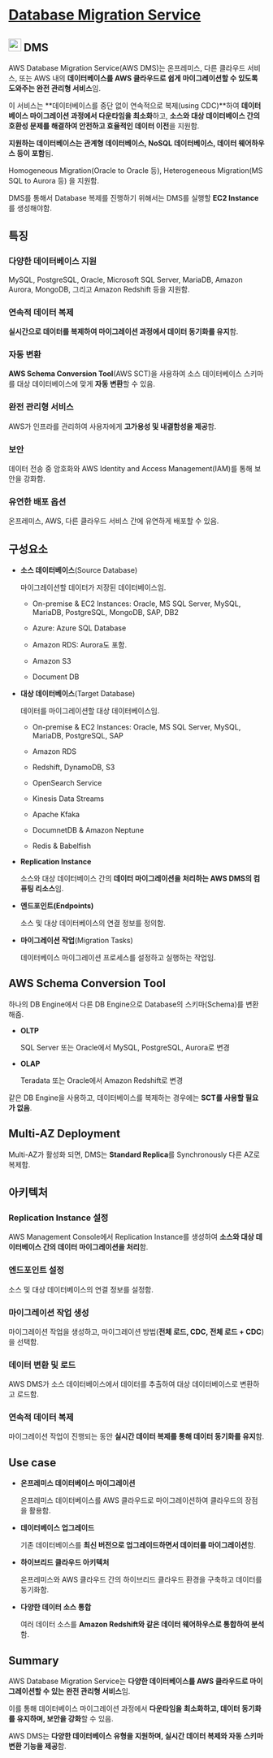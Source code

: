 # [Database Migration Service](https://docs.aws.amazon.com/ko_kr/dms/latest/userguide/Welcome.html)

## <img src = "https://github.com/user-attachments/assets/174fa80e-8cb9-4620-9ae8-ccf63e88abf4" width = "25" height = "25"> DMS

AWS Database Migration Service(AWS DMS)는 온프레미스, 다른 클라우드 서비스, 또는 AWS 내의 **데이터베이스를 AWS 클라우드로 쉽게 마이그레이션할 수 있도록 도와주는 완전 관리형 서비스**임. 

이 서비스는 **데이터베이스를 중단 없이 연속적으로 복제(using CDC)**하여 **데이터베이스 마이그레이션 과정에서 다운타임을 최소화**하고, **소스와 대상 데이터베이스 간의 호환성 문제를 해결하여 안전하고 효율적인 데이터 이전**을 지원함.

**지원하는 데이터베이스는 관계형 데이터베이스, NoSQL 데이터베이스, 데이터 웨어하우스 등이 포함**됨. 

Homogeneous Migration(Oracle to Oracle 등), Heterogeneous Migration(MS SQL to Aurora 등) 을 지원함.

DMS를 통해서 Database 복제를 진행하기 위해서는 DMS를 실행할 **EC2 Instance**를 생성해야함.

## 특징

### 다양한 데이터베이스 지원

MySQL, PostgreSQL, Oracle, Microsoft SQL Server, MariaDB, Amazon Aurora, MongoDB, 그리고 Amazon Redshift 등을 지원함.

### 연속적 데이터 복제

**실시간으로 데이터를 복제하여 마이그레이션 과정에서 데이터 동기화를 유지**함.

### 자동 변환

**AWS Schema Conversion Tool**(AWS SCT)을 사용하여 소스 데이터베이스 스키마를 대상 데이터베이스에 맞게 **자동 변환**할 수 있음.

### 완전 관리형 서비스

AWS가 인프라를 관리하여 사용자에게 **고가용성 및 내결함성을 제공**함.

### 보안

데이터 전송 중 암호화와 AWS Identity and Access Management(IAM)를 통해 보안을 강화함.

### 유연한 배포 옵션

온프레미스, AWS, 다른 클라우드 서비스 간에 유연하게 배포할 수 있음.

## 구성요소

* **소스 데이터베이스**(Source Database)

    마이그레이션할 데이터가 저장된 데이터베이스임.

    * On-premise & EC2 Instances: Oracle, MS SQL Server, MySQL, MariaDB, PostgreSQL, MongoDB, SAP, DB2

    * Azure: Azure SQL Database

    * Amazon RDS: Aurora도 포함.

    * Amazon S3

    * Document DB

* **대상 데이터베이스**(Target Database)

    데이터를 마이그레이션할 대상 데이터베이스임.

    * On-premise & EC2 Instances: Oracle, MS SQL Server, MySQL, MariaDB, PostgreSQL, SAP

    * Amazon RDS

    * Redshift, DynamoDB, S3

    * OpenSearch Service

    * Kinesis Data Streams

    * Apache Kfaka

    * DocumnetDB & Amazon Neptune

    * Redis & Babelfish

* **Replication Instance**

    소스와 대상 데이터베이스 간의 **데이터 마이그레이션을 처리하는 AWS DMS의 컴퓨팅 리소스**임.

* **엔드포인트(Endpoints)**

    소스 및 대상 데이터베이스의 연결 정보를 정의함.

* **마이그레이션 작업**(Migration Tasks)

    데이터베이스 마이그레이션 프로세스를 설정하고 실행하는 작업임.

## AWS Schema Conversion Tool

하나의 DB Engine에서 다른 DB Engine으로 Database의 스키마(Schema)를 변환해줌.

* **OLTP**

    SQL Server 또는 Oracle에서 MySQL, PostgreSQL, Aurora로 변경

* **OLAP**

    Teradata 또는 Oracle에서 Amazon Redshift로 변경

같은 DB Engine을 사용하고, 데이터베이스를 복제하는 경우에는 **SCT를 사용할 필요가 없음**.

## Multi-AZ Deployment

Multi-AZ가 활성화 되면, DMS는 **Standard Replica**를 Synchronously 다른 AZ로 복제함.

## 아키텍처

### Replication Instance 설정

AWS Management Console에서 Replication Instance를 생성하여 **소스와 대상 데이터베이스 간의 데이터 마이그레이션을 처리**함.

### 엔드포인트 설정

소스 및 대상 데이터베이스의 연결 정보를 설정함.

### 마이그레이션 작업 생성

마이그레이션 작업을 생성하고, 마이그레이션 방법(**전체 로드, CDC, 전체 로드 + CDC**)을 선택함.

### 데이터 변환 및 로드

AWS DMS가 소스 데이터베이스에서 데이터를 추출하여 대상 데이터베이스로 변환하고 로드함.

### 연속적 데이터 복제

마이그레이션 작업이 진행되는 동안 **실시간 데이터 복제를 통해 데이터 동기화를 유지**함.


## Use case

* **온프레미스 데이터베이스 마이그레이션**

    온프레미스 데이터베이스를 AWS 클라우드로 마이그레이션하여 클라우드의 장점을 활용함.

* **데이터베이스 업그레이드**

    기존 데이터베이스를 **최신 버전으로 업그레이드하면서 데이터를 마이그레이션**함.

* **하이브리드 클라우드 아키텍처**

    온프레미스와 AWS 클라우드 간의 하이브리드 클라우드 환경을 구축하고 데이터를 동기화함.

* **다양한 데이터 소스 통합**

    여러 데이터 소스를 **Amazon Redshift와 같은 데이터 웨어하우스로 통합하여 분석**함.

## Summary

AWS Database Migration Service는 **다양한 데이터베이스를 AWS 클라우드로 마이그레이션할 수 있는 완전 관리형 서비스**임. 

이를 통해 데이터베이스 마이그레이션 과정에서 **다운타임을 최소화하고, 데이터 동기화를 유지하며, 보안을 강화**할 수 있음. 

AWS DMS는 **다양한 데이터베이스 유형을 지원하며, 실시간 데이터 복제와 자동 스키마 변환 기능을 제공**함. 